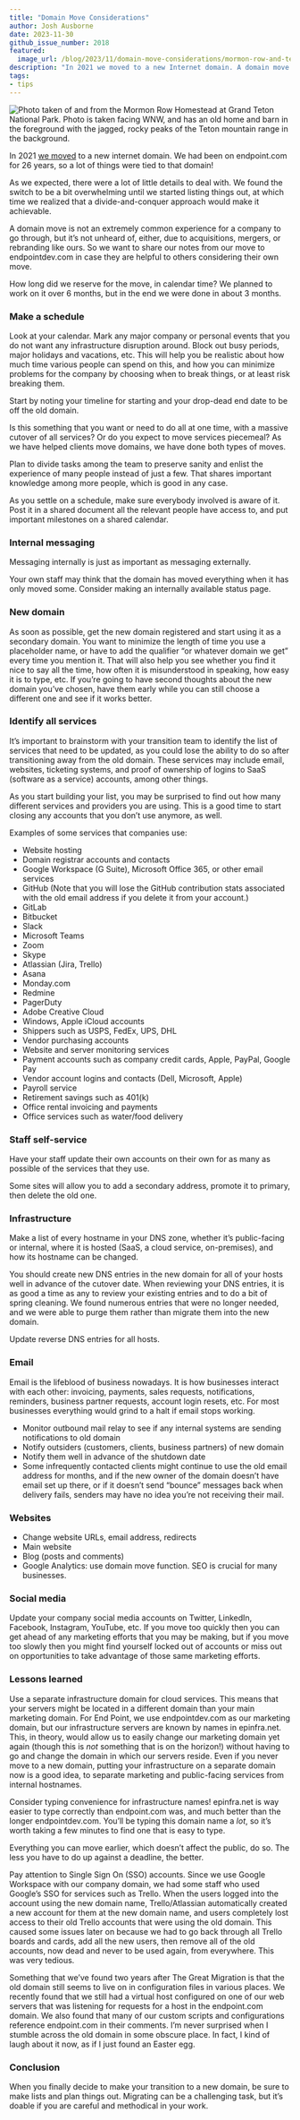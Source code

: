 ```yaml
---
title: "Domain Move Considerations"
author: Josh Ausborne
date: 2023-11-30
github_issue_number: 2018
featured:
  image_url: /blog/2023/11/domain-move-considerations/mormon-row-and-tetons.webp
description: "In 2021 we moved to a new Internet domain. A domain move is not an extremely common experience for a company to go through, but it’s not unheard of, either, due to acquisitions, mergers, or rebranding like ours. So we want to share our notes from our move to endpointdev.com in case they are helpful to others considering their own move."
tags:
- tips
---
```


![Photo taken of and from the Mormon Row Homestead at Grand Teton National Park. Photo is taken facing WNW, and has an old home and barn in the foreground with the jagged, rocky peaks of the Teton mountain range in the background.](/blog/2023/11/domain-move-considerations/mormon-row-and-tetons.webp)

<!-- Photo by Josh Ausborne, 2019 -->

In 2021 [we moved](/blog/2021/10/moving-to-endpointdev-dot-com/) to a new internet domain. We had been on endpoint.com for 26 years, so a lot of things were tied to that domain!

As we expected, there were a lot of little details to deal with. We found the switch to be a bit overwhelming until we started listing things out, at which time we realized that a divide-and-conquer approach would make it achievable.

A domain move is not an extremely common experience for a company to go through, but it’s not unheard of, either, due to acquisitions, mergers, or rebranding like ours. So we want to share our notes from our move to endpointdev.com in case they are helpful to others considering their own move.

How long did we reserve for the move, in calendar time? We planned to work on it over 6 months, but in the end we were done in about 3 months.

### Make a schedule

Look at your calendar. Mark any major company or personal events that you do not want any infrastructure disruption around. Block out busy periods, major holidays and vacations, etc. This will help you be realistic about how much time various people can spend on this, and how you can minimize problems for the company by choosing when to break things, or at least risk breaking them.

Start by noting your timeline for starting and your drop-dead end date to be off the old domain.

Is this something that you want or need to do all at one time, with a massive cutover of all services? Or do you expect to move services piecemeal? As we have helped clients move domains, we have done both types of moves.

Plan to divide tasks among the team to preserve sanity and enlist the experience of many people instead of just a few. That shares important knowledge among more people, which is good in any case.

As you settle on a schedule, make sure everybody involved is aware of it. Post it in a shared document all the relevant people have access to, and put important milestones on a shared calendar.

### Internal messaging

Messaging internally is just as important as messaging externally.

Your own staff may think that the domain has moved everything when it has only moved some. Consider making an internally available status page.

### New domain

As soon as possible, get the new domain registered and start using it as a secondary domain. You want to minimize the length of time you use a placeholder name, or have to add the qualifier “or whatever domain we get” every time you mention it. That will also help you see whether you find it nice to say all the time, how often it is misunderstood in speaking, how easy it is to type, etc. If you’re going to have second thoughts about the new domain you’ve chosen, have them early while you can still choose a different one and see if it works better.

### Identify all services

It’s important to brainstorm with your transition team to identify the list of services that need to be updated, as you could lose the ability to do so after transitioning away from the old domain. These services may include email, websites, ticketing systems, and proof of ownership of logins to SaaS (software as a service) accounts, among other things.

As you start building your list, you may be surprised to find out how many different services and providers you are using. This is a good time to start closing any accounts that you don’t use anymore, as well.

Examples of some services that companies use:

- Website hosting
- Domain registrar accounts and contacts
- Google Workspace (G Suite), Microsoft Office 365, or other email services
- GitHub (Note that you will lose the GitHub contribution stats associated with the old email address if you delete it from your account.)
- GitLab
- Bitbucket
- Slack
- Microsoft Teams
- Zoom
- Skype
- Atlassian (Jira, Trello)
- Asana
- Monday.com
- Redmine
- PagerDuty
- Adobe Creative Cloud
- Windows, Apple iCloud accounts
- Shippers such as USPS, FedEx, UPS, DHL
- Vendor purchasing accounts
- Website and server monitoring services
- Payment accounts such as company credit cards, Apple, PayPal, Google Pay
- Vendor account logins and contacts (Dell, Microsoft, Apple)
- Payroll service
- Retirement savings such as 401(k)
- Office rental invoicing and payments
- Office services such as water/​food delivery

### Staff self-service

Have your staff update their own accounts on their own for as many as possible of the services that they use.

Some sites will allow you to add a secondary address, promote it to primary, then delete the old one.

### Infrastructure

Make a list of every hostname in your DNS zone, whether it’s public-facing or internal, where it is hosted (SaaS, a cloud service, on-premises), and how its hostname can be changed.

You should create new DNS entries in the new domain for all of your hosts well in advance of the cutover date. When reviewing your DNS entries, it is as good a time as any to review your existing entries and to do a bit of spring cleaning. We found numerous entries that were no longer needed, and we were able to purge them rather than migrate them into the new domain.

Update reverse DNS entries for all hosts.

### Email

Email is the lifeblood of business nowadays. It is how businesses interact with each other: invoicing, payments, sales requests, notifications, reminders, business partner requests, account login resets, etc. For most businesses everything would grind to a halt if email stops working.

* Monitor outbound mail relay to see if any internal systems are sending notifications to old domain
* Notify outsiders (customers, clients, business partners) of new domain
* Notify them well in advance of the shutdown date
* Some infrequently contacted clients might continue to use the old email address for months, and if the new owner of the domain doesn’t have email set up there, or if it doesn’t send “bounce” messages back when delivery fails, senders may have no idea you’re not receiving their mail.

### Websites

* Change website URLs, email address, redirects
* Main website
* Blog (posts and comments)
* Google Analytics: use domain move function. SEO is crucial for many businesses.

### Social media

Update your company social media accounts on Twitter, LinkedIn, Facebook, Instagram, YouTube, etc. If you move too quickly then you can get ahead of any marketing efforts that you may be making, but if you move too slowly then you might find yourself locked out of accounts or miss out on opportunities to take advantage of those same marketing efforts.

### Lessons learned

Use a separate infrastructure domain for cloud services. This means that your servers might be located in a different domain than your main marketing domain. For End Point, we use endpointdev.com as our marketing domain, but our infrastructure servers are known by names in epinfra.net. This, in theory, would allow us to easily change our marketing domain yet again (though this is *not* something that is on the horizon!) without having to go and change the domain in which our servers reside. Even if you never move to a new domain, putting your infrastructure on a separate domain now is a good idea, to separate marketing and public-facing services from internal hostnames.

Consider typing convenience for infrastructure names! epinfra.net is way easier to type correctly than endpoint.com was, and much better than the longer endpointdev.com. You’ll be typing this domain name a *lot*, so it’s worth taking a few minutes to find one that is easy to type.

Everything you can move earlier, which doesn’t affect the public, do so. The less you have to do up against a deadline, the better.

Pay attention to Single Sign On (SSO) accounts. Since we use Google Workspace with our company domain, we had some staff who used Google’s SSO for services such as Trello. When the users logged into the account using the new domain name, Trello/​Atlassian automatically created a new account for them at the new domain name, and users completely lost access to their old Trello accounts that were using the old domain. This caused some issues later on because we had to go back through all Trello boards and cards, add all the new users, then remove all of the old accounts, now dead and never to be used again, from everywhere. This was very tedious.

Something that we’ve found two years after The Great Migration is that the old domain still seems to live on in configuration files in various places. We recently found that we still had a virtual host configured on one of our web servers that was listening for requests for a host in the endpoint.com domain. We also found that many of our custom scripts and configurations reference endpoint.com in their comments. I’m never surprised when I stumble across the old domain in some obscure place. In fact, I kind of laugh about it now, as if I just found an Easter egg.

### Conclusion

When you finally decide to make your transition to a new domain, be sure to make lists and plan things out. Migrating can be a challenging task, but it’s doable if you are careful and methodical in your work.

